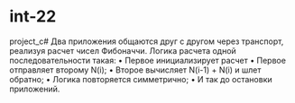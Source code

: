 # int-22
project_c#
Два приложения общаются друг с другом через транспорт, реализуя расчет чисел Фибоначчи.
Логика расчета одной последовательности такая:
•    Первое инициализирует расчет
•    Первое отправляет второму N(i);
•    Второе вычисляет N(i-1) + N(i) и шлет обратно;
•    Логика повторяется симметрично;
•    И так до остановки приложений.
